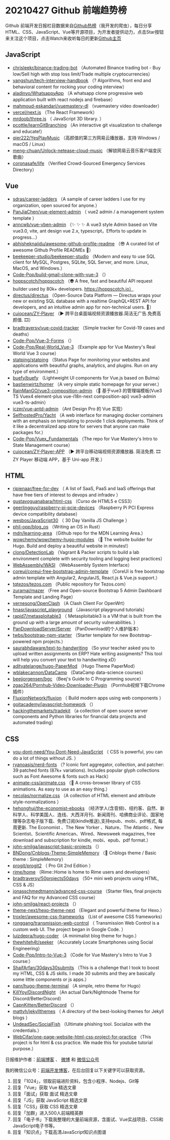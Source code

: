 # 20210427 Github 前端趋势榜

Github 前端开发日报栏目数据来自[Github热榜](https://github.qdkfweb.cn/)（我开发的爬虫），每日分享HTML、CSS、JavaScript、Vue等开源项目，为开发者提供动力，点击Star按钮来关注这个项目，点击Watch来收听每日的更新[Github主页](https://github.com/kujian/githubTrending)
## JavaScript

* [chrisleekr/binance-trading-bot](https://github.com/chrisleekr/binance-trading-bot) （Automated Binance trading bot - Buy low/Sell high with stop loss limit/Trade multiple cryptocurrencies）
* [yangshun/tech-interview-handbook](https://github.com/yangshun/tech-interview-handbook) （? Algorithms, front end and behavioral content for rocking your coding interview）
* [aladinyo/WhatsappyApp](https://github.com/aladinyo/WhatsappyApp) （A whatsapp clone progressive web application built with react nodejs and firebase）
* [mahmoud-eskandari/vuemastery-dl](https://github.com/mahmoud-eskandari/vuemastery-dl) （vuemastery video downloader）
* [vercel/next.js](https://github.com/vercel/next.js) （The React Framework）
* [mrdoob/three.js](https://github.com/mrdoob/three.js) （
        JavaScript 3D library.
      ）
* [pcottle/learnGitBranching](https://github.com/pcottle/learnGitBranching) （An interactive git visualization to challenge and educate!）
* [qier222/YesPlayMusic](https://github.com/qier222/YesPlayMusic) （高颜值的第三方网易云播放器，支持 Windows / macOS / Linux）
* [meng-chuan/Unlock-netease-cloud-music](https://github.com/meng-chuan/Unlock-netease-cloud-music) （解锁网易云音乐客户端变灰歌曲）
* [coronasafe/life](https://github.com/coronasafe/life) （Verified Crowd-Sourced Emergency Services Directory）

## Vue

* [sdras/career-ladders](https://github.com/sdras/career-ladders) （A sample of career ladders I use for my organization, open sourced for anyone.）
* [PanJiaChen/vue-element-admin](https://github.com/PanJiaChen/vue-element-admin) （
        vue2 admin / a management system template
      ）
* [anncwb/vue-vben-admin](https://github.com/anncwb/vue-vben-admin) （&#x2728; &#x2728; &#x2728; A vue3 style Admin based on Vite vue3.0, vite, ant design vue 2.x, typescript，Efforts to update in progress...）
* [abhisheknaiidu/awesome-github-profile-readme](https://github.com/abhisheknaiidu/awesome-github-profile-readme) （&#x1f60e; A curated list of awesome Github Profile READMEs &#x1f4dd;）
* [beekeeper-studio/beekeeper-studio](https://github.com/beekeeper-studio/beekeeper-studio) （Modern and easy to use SQL client for MySQL, Postgres, SQLite, SQL Server, and more. Linux, MacOS, and Windows.）
* [Code-Pop/build-gmail-clone-with-vue-3](https://github.com/Code-Pop/build-gmail-clone-with-vue-3) （）
* [hoppscotch/hoppscotch](https://github.com/hoppscotch/hoppscotch) （&#x1f47d; A free, fast and beautiful API request builder used by 80k+ developers. https://hoppscotch.io）
* [directus/directus](https://github.com/directus/directus) （Open-Source Data Platform — Directus wraps your new or existing SQL database with a realtime GraphQL+REST API for developers, and an intuitive admin app for non-technical users. &#x1f430;）
* [cuiocean/ZY-Player](https://github.com/cuiocean/ZY-Player) （&#x25b6;&#xfe0f; 跨平台桌面端视频资源播放器.简洁无广告.免费高颜值. &#x1f39e;）
* [bradtraversy/vue-covid-tracker](https://github.com/bradtraversy/vue-covid-tracker) （Simple tracker for Covid-19 cases and deaths）
* [Code-Pop/Vue-3-Forms](https://github.com/Code-Pop/Vue-3-Forms) （）
* [Code-Pop/Real-World_Vue-3](https://github.com/Code-Pop/Real-World_Vue-3) （Example app for Vue Mastery's Real World Vue 3 course）
* [statping/statping](https://github.com/statping/statping) （Status Page for monitoring your websites and applications with beautiful graphs, analytics, and plugins. Run on any type of environment.）
* [buefy/buefy](https://github.com/buefy/buefy) （Lightweight UI components for Vue.js based on Bulma）
* [bastienwirtz/homer](https://github.com/bastienwirtz/homer) （A very simple static homepage for your server.）
* [RainManGO/vue3-composition-admin](https://github.com/RainManGO/vue3-composition-admin) （&#x1f389; 基于vue3 的管理端模板(Vue3 TS Vuex4 element-plus vue-i18n-next composition-api) vue3-admin vue3-ts-admin）
* [iczer/vue-antd-admin](https://github.com/iczer/vue-antd-admin) （Ant Design Pro 的 Vue 实现）
* [SelfhostedPro/Yacht](https://github.com/SelfhostedPro/Yacht) （A web interface for managing docker containers with an emphasis on templating to provide 1 click deployments. Think of it like a decentralized app store for servers that anyone can make packages for.）
* [Code-Pop/Vuex_Fundamentals](https://github.com/Code-Pop/Vuex_Fundamentals) （The repo for Vue Mastery's Intro to State Management course）
* [cuiocean/ZY-Player-APP](https://github.com/cuiocean/ZY-Player-APP) （&#x25b6;&#xfe0f; 跨平台移动端视频资源播放器. 简洁免费. &#x1f39e; ZY Player 移动端 APP，基于 Uni-app 开发.）

## HTML

* [ripienaar/free-for-dev](https://github.com/ripienaar/free-for-dev) （
        A list of SaaS, PaaS and IaaS offerings that have free tiers of interest to devops and infradev
      ）
* [gustavoguanabara/html-css](https://github.com/gustavoguanabara/html-css) （Curso de HTML5 e CSS3）
* [geerlingguy/raspberry-pi-pcie-devices](https://github.com/geerlingguy/raspberry-pi-pcie-devices) （Raspberry Pi PCI Express device compatibility database）
* [wesbos/JavaScript30](https://github.com/wesbos/JavaScript30) （
        30 Day Vanilla JS Challenge
      ）
* [phil-opp/blog_os](https://github.com/phil-opp/blog_os) （Writing an OS in Rust）
* [mdn/learning-area](https://github.com/mdn/learning-area) （Github repo for the MDN Learning Area.）
* [wowchemy/wowchemy-hugo-modules](https://github.com/wowchemy/wowchemy-hugo-modules) （&#x1f4dd; The website builder for Hugo. Build and deploy a beautiful website in minutes!）
* [clong/DetectionLab](https://github.com/clong/DetectionLab) （Vagrant &amp; Packer scripts to build a lab environment complete with security tooling and logging best practices）
* [WebAssembly/WASI](https://github.com/WebAssembly/WASI) （WebAssembly System Interface）
* [coreui/coreui-free-bootstrap-admin-template](https://github.com/coreui/coreui-free-bootstrap-admin-template) （CoreUI is free bootstrap admin template with Angular2, AngularJS, React.js &amp; Vue.js support.）
* [tqtezos/tezos.com](https://github.com/tqtezos/tezos.com) （Public repository for Tezos.com）
* [zuramai/mazer](https://github.com/zuramai/mazer) （Free and Open-source Bootstrap 5 Admin Dashboard Template and Landing Page）
* [vernesong/OpenClash](https://github.com/vernesong/OpenClash) （A Clash Client For OpenWrt）
* [hnasr/javascript_playground](https://github.com/hnasr/javascript_playground) （Javascript playground tutorials）
* [rapid7/metasploitable3](https://github.com/rapid7/metasploitable3) （
        Metasploitable3 is a VM that is built from the ground up with a large amount of security vulnerabilities.
      ）
* [PanDownloadServer/Server](https://github.com/PanDownloadServer/Server) （PanDownload的个人维护版本）
* [twbs/bootstrap-npm-starter](https://github.com/twbs/bootstrap-npm-starter) （Starter template for new Bootstrap-powered npm projects.）
* [saurabhdaware/text-to-handwriting](https://github.com/saurabhdaware/text-to-handwriting) （So your teacher asked you to upload written assignments on ERP? Hate writing assigments? This tool will help you convert your text to handwriting xD）
* [adityatelange/hugo-PaperMod](https://github.com/adityatelange/hugo-PaperMod) （Hugo Theme PaperMod）
* [wblakecannon/DataCamp](https://github.com/wblakecannon/DataCamp) （DataCamp data-science courses）
* [beejjorgensen/bgc](https://github.com/beejjorgensen/bgc) （Beej's Guide to C Programming source）
* [zgao264/Pornhub-Video-Downloader-Plugin](https://github.com/zgao264/Pornhub-Video-Downloader-Plugin) （Pornhub视频下载Chrome插件）
* [FluxionNetwork/fluxion](https://github.com/FluxionNetwork/fluxion) （
        Build modern apps using web components
      ）
* [goitacademy/javascript-homework](https://github.com/goitacademy/javascript-homework) （）
* [hackingthemarkets/tradekit](https://github.com/hackingthemarkets/tradekit) （a collection of open source server components and Python libraries for financial data projects and automated trading）

## CSS

* [you-dont-need/You-Dont-Need-JavaScript](https://github.com/you-dont-need/You-Dont-Need-JavaScript) （
        CSS is powerful, you can do a lot of things without JS.
      ）
* [ryanoasis/nerd-fonts](https://github.com/ryanoasis/nerd-fonts) （? Iconic font aggregator, collection, and patcher: 39 patched fonts (87k+ variations). Includes popular glyph collections such as Font Awesome &amp; fonts such as Hack）
* [animate-css/animate.css](https://github.com/animate-css/animate.css) （&#x1f37f; A cross-browser library of CSS animations. As easy to use as an easy thing.）
* [necolas/normalize.css](https://github.com/necolas/normalize.css) （A collection of HTML element and attribute style-normalizations
      ）
* [hehonghui/the-economist-ebooks](https://github.com/hehonghui/the-economist-ebooks) （经济学人(含音频)、纽约客、自然、新科学人、科学美国人、连线、大西洋月刊、新闻周刊、哈佛商业评论、国家地理等杂志电子版下载、免费订阅(kindle推送),支持epub、mobi、pdf格式, 每周更新. The Economist 、The New Yorker 、Nature、The Atlantic 、New Scientist、Scientific American、Wired、Newsweek magazines, free download and subscription for kindle, mobi、epub、pdf format.）
* [john-smilga/javascript-basic-projects](https://github.com/john-smilga/javascript-basic-projects) （）
* [BNDong/Cnblogs-Theme-SimpleMemory](https://github.com/BNDong/Cnblogs-Theme-SimpleMemory) （&#x1f36d; Cnblogs theme / Basic theme : SimpleMemory）
* [progit/progit2](https://github.com/progit/progit2) （
        Pro Git 2nd Edition
      ）
* [rime/home](https://github.com/rime/home) （Rime::Home is home to Rime users and developers）
* [bradtraversy/50projects50days](https://github.com/bradtraversy/50projects50days) （50+ mini web projects using HTML, CSS &amp; JS）
* [jonasschmedtmann/advanced-css-course](https://github.com/jonasschmedtmann/advanced-css-course) （Starter files, final projects and FAQ for my Advanced CSS course）
* [john-smilga/react-projects](https://github.com/john-smilga/react-projects) （）
* [theme-next/hexo-theme-next](https://github.com/theme-next/hexo-theme-next) （Elegant and powerful theme for Hexo.）
* [troxler/awesome-css-frameworks](https://github.com/troxler/awesome-css-frameworks) （List of awesome CSS frameworks）
* [ronggang/transmission-web-control](https://github.com/ronggang/transmission-web-control) （
        Transmission Web Control is a custom web UI. The project began in Google Code.
      ）
* [luizdepra/hugo-coder](https://github.com/luizdepra/hugo-coder) （A minimalist blog theme for hugo.）
* [thewhiteh4t/seeker](https://github.com/thewhiteh4t/seeker) （Accurately Locate Smartphones using Social Engineering）
* [Code-Pop/Intro-to-Vue-3](https://github.com/Code-Pop/Intro-to-Vue-3) （Code for Vue Mastery's Intro to Vue 3 course:）
* [ShaifArfan/30days30submits](https://github.com/ShaifArfan/30days30submits) （This is a challenge that I took to boost my HTML, CSS &amp; JS skills. I made 30 submits and they are basically some little components or js apps.）
* [panr/hugo-theme-terminal](https://github.com/panr/hugo-theme-terminal) （A simple, retro theme for Hugo）
* [KillYoy/DiscordNight](https://github.com/KillYoy/DiscordNight) （An actual Dark/Nightmode Theme for Discord/BetterDiscord）
* [CapnKitten/BetterDiscord](https://github.com/CapnKitten/BetterDiscord) （）
* [mattvh/jekyllthemes](https://github.com/mattvh/jekyllthemes) （
        A directory of the best-looking themes for Jekyll blogs
      ）
* [UndeadSec/SocialFish](https://github.com/UndeadSec/SocialFish) （Ultimate phishing tool. Socialize with the credentials.）
* [WebCifar/one-page-website-html-css-project-for-practice](https://github.com/WebCifar/one-page-website-html-css-project-for-practice) （This project is for html &amp; css practice. We made this for youtube tutorial purpose.）


日报维护作者：[前端博客](https://qdkfweb.cn/) 、 [微博](https://qdkfweb.cn/go/weibo) 和 [微信公众号](https://open.weixin.qq.com/qr/code?username=caibaojian_com)

我的微信公众号：[前端开发博客](https://open.weixin.qq.com/qr/code?username=caibaojian_com)，在后台回复以下关键字可以获取资源。

1. 回复「1024」，领取前端进阶资料，包含小程序、Nodejs、Git等
2. 回复「Vue」获取 Vue 精选文章
3. 回复「面试」获取 面试 精选文章
4. 回复「JS」获取 JavaScript 精选文章
5. 回复「CSS」获取 CSS 精选文章
6. 回复「加群」进入500人前端精英群
7. 回复「电子书」下载我整理的大量前端资源，含面试、Vue实战项目、CSS和JavaScript电子书等。
8. 回复「知识点」下载高清JavaScript知识点图谱